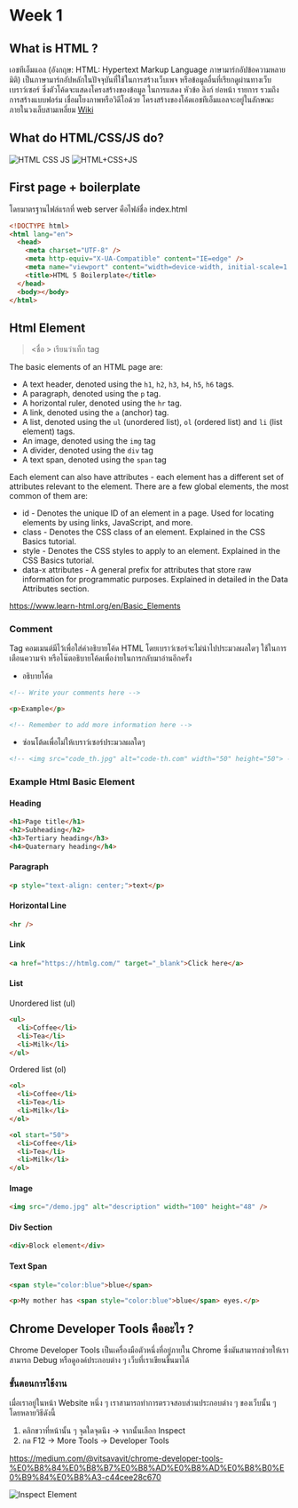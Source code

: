 # Week 1

## What is HTML ?

เอชทีเอ็มแอล (อังกฤษ: HTML: Hypertext Markup Language ภาษามาร์กอัปข้อความหลายมิติ) เป็นภาษามาร์กอัปหลักในปัจจุบันที่ใช้ในการสร้างเว็บเพจ หรือข้อมูลอื่นที่เรียกดูผ่านทางเว็บเบราว์เซอร์ ซึ่งตัวโค้ดจะแสดงโครงสร้างของข้อมูล ในการแสดง หัวข้อ ลิงก์ ย่อหน้า รายการ รวมถึงการสร้างแบบฟอร์ม เชื่อมโยงภาพหรือวิดีโอด้วย โครงสร้างของโค้ดเอชทีเอ็มแอลจะอยู่ในลักษณะภายในวงเล็บสามเหลี่ยม [Wiki](https://th.wikipedia.org/wiki/%E0%B9%80%E0%B8%AD%E0%B8%8A%E0%B8%97%E0%B8%B5%E0%B9%80%E0%B8%AD%E0%B9%87%E0%B8%A1%E0%B9%81%E0%B8%AD%E0%B8%A5#:~:text=%E0%B9%80%E0%B8%AD%E0%B8%8A%E0%B8%97%E0%B8%B5%E0%B9%80%E0%B8%AD%E0%B9%87%E0%B8%A1%E0%B9%81%E0%B8%AD%E0%B8%A5%20%28%E0%B8%AD%E0%B8%B1%E0%B8%87%E0%B8%81%E0%B8%A4%E0%B8%A9:%20HTML:,%E0%B8%AB%E0%B8%A3%E0%B8%B7%E0%B8%AD%E0%B8%A7%E0%B8%B4%E0%B8%94%E0%B8%B5%E0%B9%82%E0%B8%AD%E0%B8%94%E0%B9%89%E0%B8%A7%E0%B8%A2%20%E0%B9%82%E0%B8%84%E0%B8%A3%E0%B8%87%E0%B8%AA%E0%B8%A3%E0%B9%89%E0%B8%B2%E0%B8%87%E0%B8%82%E0%B8%AD%E0%B8%87)

## What do HTML/CSS/JS do?

![HTML CSS JS](https://qph.fs.quoracdn.net/main-qimg-aea6d70e3db223864d778ee560ec62c0.webp)
![HTML+CSS+JS](https://miro.medium.com/max/1400/1*lXKAoEYXdDvEUV8TeeqeBg.png)

## First page + boilerplate

โดยมาตรฐานไฟล์แรกที่ web server คือไฟล์ชื่อ index.html

```html
<!DOCTYPE html>
<html lang="en">
  <head>
    <meta charset="UTF-8" />
    <meta http-equiv="X-UA-Compatible" content="IE=edge" />
    <meta name="viewport" content="width=device-width, initial-scale=1.0" />
    <title>HTML 5 Boilerplate</title>
  </head>
  <body></body>
</html>
```

## Html Element

> <ชื่อ > เรียนว่าเท็ก tag

The basic elements of an HTML page are:

- A text header, denoted using the `h1`, `h2`, `h3`, `h4`, `h5`, `h6` tags.
- A paragraph, denoted using the `p` tag.
- A horizontal ruler, denoted using the `hr` tag.
- A link, denoted using the `a` (anchor) tag.
- A list, denoted using the `ul` (unordered list), `ol` (ordered list) and `li` (list element) tags.
- An image, denoted using the `img` tag
- A divider, denoted using the `div` tag
- A text span, denoted using the `span` tag

Each element can also have attributes - each element has a different set of attributes relevant to the element. There are a few global elements, the most common of them are:

- id - Denotes the unique ID of an element in a page. Used for locating elements by using links, JavaScript, and more.
- class - Denotes the CSS class of an element. Explained in the CSS Basics tutorial.
- style - Denotes the CSS styles to apply to an element. Explained in the CSS Basics tutorial.
- data-x attributes - A general prefix for attributes that store raw information for programmatic purposes. Explained in detailed in the Data Attributes section.

https://www.learn-html.org/en/Basic_Elements

### Comment

Tag คอมเมนต์มีไว้เพื่อใส่คำอธิบายโค้ด HTML โดยเบราว์เซอร์จะไม่นำไปประมวลผลใดๆ ใช้ในการเตือนความจำ หรือโน๊ตอธิบายโค้ดเพื่อง่ายในการกลับมาอ่านอีกครั้ง

- อธิบายโค้ด

```html
<!-- Write your comments here -->

<p>Example</p>

<!-- Remember to add more information here -->
```

- ซ่อนโต้ดเพื่อไม่ให้เบราว์เซอร์ประมวลผลใดๆ

```html
<!-- <img src="code_th.jpg" alt="code-th.com" width="50" height="50"> -->
```

### Example Html Basic Element

#### Heading

```html
<h1>Page title</h1>
<h2>Subheading</h2>
<h3>Tertiary heading</h3>
<h4>Quaternary heading</h4>
```

#### Paragraph

```html
<p style="text-align: center;">text</p>
```

#### Horizontal Line

```html
<hr />
```

#### Link

```html
<a href="https://htmlg.com/" target="_blank">Click here</a>
```

#### List

Unordered list (ul)

```html
<ul>
  <li>Coffee</li>
  <li>Tea</li>
  <li>Milk</li>
</ul>
```

Ordered list (ol)

```html
<ol>
  <li>Coffee</li>
  <li>Tea</li>
  <li>Milk</li>
</ol>

<ol start="50">
  <li>Coffee</li>
  <li>Tea</li>
  <li>Milk</li>
</ol>
```

#### Image

```html
<img src="/demo.jpg" alt="description" width="100" height="48" />
```

#### Div Section

```html
<div>Block element</div>
```

#### Text Span

```html
<span style="color:blue">blue</span>

<p>My mother has <span style="color:blue">blue</span> eyes.</p>
```

## Chrome Developer Tools คืออะไร ?

Chrome Developer Tools เป็นเครื่องมือตัวหนึ่งที่อยู่ภายใน Chrome ซึ่งมันสามารถช่วยให้เราสามารถ Debug หรือดูองค์ประกอบต่าง ๆ เว็บที่เราเขียนขึ้นมาได้

### ขั้นตอนการใช้งาน

เมื่อเราอยู่ในหน้า Website หนึ่ง ๆ เราสามารถทำการตรวจสอบส่วนประกอบต่าง ๆ ของเว็บนั้น ๆ โดยหลายวิธีดังนี้

1. คลิกขวาที่หน้านั้น ๆ จุดใดจุดนึง → จากนั้นเลือก Inspect
2. กด F12 → More Tools → Developer Tools

https://medium.com/@vitsavavit/chrome-developer-tools-%E0%B8%84%E0%B8%B7%E0%B8%AD%E0%B8%AD%E0%B8%B0%E0%B9%84%E0%B8%A3-c44cee28c670

![Inspect Element](https://wd.imgix.net/image/admin/Iganvpf9K9dEOpSb6wIA.png?auto=format)
